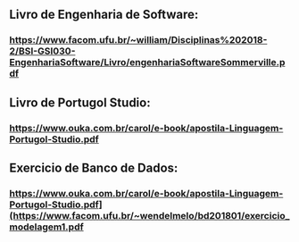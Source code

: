 ## Livro de Engenharia de Software: 
### https://www.facom.ufu.br/~william/Disciplinas%202018-2/BSI-GSI030-EngenhariaSoftware/Livro/engenhariaSoftwareSommerville.pdf

## Livro de Portugol Studio: 
### https://www.ouka.com.br/carol/e-book/apostila-Linguagem-Portugol-Studio.pdf

## Exercicio de Banco de Dados: 
### https://www.ouka.com.br/carol/e-book/apostila-Linguagem-Portugol-Studio.pdf](https://www.facom.ufu.br/~wendelmelo/bd201801/exercicio_modelagem1.pdf
